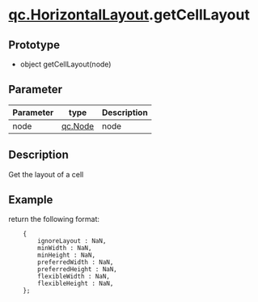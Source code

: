 # [qc.HorizontalLayout](HorizontalLayout.md).getCellLayout

## Prototype
* object getCellLayout(node)

## Parameter
| Parameter | type | Description |
| ------------- | ------------- | -------------|
| node | [qc.Node](../gameobject/CNode.md) | node |

## Description
Get the layout of a cell

## Example
return the following format:
````
    {
        ignoreLayout : NaN,
        minWidth : NaN,
        minHeight : NaN,
        preferredWidth : NaN,
        preferredHeight : NaN,
        flexibleWidth : NaN,
        flexibleHeight : NaN,
    };
````
